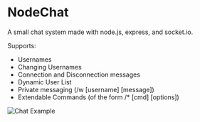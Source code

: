 # NodeChat

A small chat system made with node.js, express, and socket.io.

Supports:
* Usernames
* Changing Usernames
* Connection and Disconnection messages
* Dynamic User List
* Private messaging (/w [username] [message])
* Extendable Commands (of the form /* [cmd] [options])


![Chat Example](http://i.imgur.com/y14Njaw.png "Example 1")
